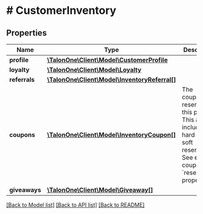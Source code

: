 # # CustomerInventory

## Properties

Name | Type | Description | Notes
------------ | ------------- | ------------- | -------------
**profile** | [**\TalonOne\Client\Model\CustomerProfile**](CustomerProfile.md) |  | [optional] 
**loyalty** | [**\TalonOne\Client\Model\Loyalty**](Loyalty.md) |  | [optional] 
**referrals** | [**\TalonOne\Client\Model\InventoryReferral[]**](InventoryReferral.md) |  | [optional] 
**coupons** | [**\TalonOne\Client\Model\InventoryCoupon[]**](InventoryCoupon.md) | The coupons reserved by this profile. This array includes hard and soft reservations. See each coupon&#39;s &#x60;reservation&#x60; property. | [optional] 
**giveaways** | [**\TalonOne\Client\Model\Giveaway[]**](Giveaway.md) |  | [optional] 

[[Back to Model list]](../../README.md#documentation-for-models) [[Back to API list]](../../README.md#documentation-for-api-endpoints) [[Back to README]](../../README.md)


